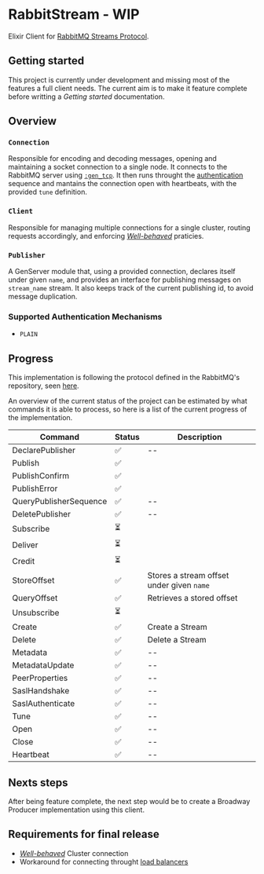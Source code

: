 # RabbitStream - WIP

Elixir Client for [RabbitMQ Streams Protocol](https://www.rabbitmq.com/streams.html).

## Getting started

This project is currently under development and missing most of the features a full client needs. The current aim is to make it feature complete before writting a _Getting started_ documentation.

## Overview

### `Connection`

Responsible for encoding and decoding messages, opening and maintaining a socket connection to a single node.
It connects to the RabbitMQ server using [`:gen_tcp`](https://www.erlang.org/doc/man/gen_tcp.html). It then runs throught the [authentication](https://github.com/rabbitmq/rabbitmq-server/blob/master/deps/rabbitmq_stream/docs/PROTOCOL.adoc#authentication) sequence and mantains the connection open with heartbeats, with the provided `tune` definition.

### `Client`

Responsible for managing multiple connections for a single cluster, routing requests accordingly, and enforcing [_Well-behaved_](https://blog.rabbitmq.com/posts/2021/07/connecting-to-streams/) praticies.

### `Publisher`

A GenServer module that, using a provided connection, declares itself under given `name`, and provides an interface for publishing messages on `stream_name` stream. It also keeps track of the current publishing id, to avoid message duplication.

### Supported Authentication Mechanisms

- `PLAIN`

## Progress

This implementation is following the protocol defined in the RabbitMQ's repository, seen [here](https://github.com/rabbitmq/rabbitmq-server/blob/master/deps/rabbitmq_stream/docs/PROTOCOL.adoc).

An overview of the current status of the project can be estimated by what commands it is able to process, so here is a list of the current progress of the implementation.

| Command                | Status | Description                               |
| ---------------------- | ------ | ----------------------------------------- |
| DeclarePublisher       | ✅     | --                                        |
| Publish                | ✅     |
| PublishConfirm         | ✅     |
| PublishError           | ✅     |
| QueryPublisherSequence | ✅     | --                                        |
| DeletePublisher        | ✅     | --                                        |
| Subscribe              | ⏳     |
| Deliver                | ⏳     |
| Credit                 | ⏳     |
| StoreOffset            | ✅     | Stores a stream offset under given `name` |
| QueryOffset            | ✅     | Retrieves a stored offset                 |
| Unsubscribe            | ⏳     |
| Create                 | ✅     | Create a Stream                           |
| Delete                 | ✅     | Delete a Stream                           |
| Metadata               | ✅     | --                                        |
| MetadataUpdate         | ✅     | --                                        |
| PeerProperties         | ✅     | --                                        |
| SaslHandshake          | ✅     | --                                        |
| SaslAuthenticate       | ✅     | --                                        |
| Tune                   | ✅     | --                                        |
| Open                   | ✅     | --                                        |
| Close                  | ✅     | --                                        |
| Heartbeat              | ✅     | --                                        |

## Nexts steps

After being feature complete, the next step would be to create a Broadway Producer implementation using this client.

## Requirements for final release

- [_Well-behaved_](https://blog.rabbitmq.com/posts/2021/07/connecting-to-streams/#:~:text=Well%2Dbehaved%20Clients) Cluster connection
- Workaround for connecting throught [load balancers](https://blog.rabbitmq.com/posts/2021/07/connecting-to-streams#:~:text=Client%20Workaround%20With%20a%20Load%20Balancer)
